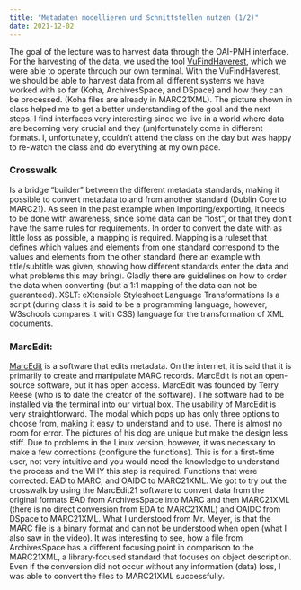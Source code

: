 ```yaml
---
title: "Metadaten modellieren und Schnittstellen nutzen (1/2)"
date: 2021-12-02
---
```


The goal of the lecture was to harvest data through the OAI-PMH interface. For the harvesting of the data, we used the tool [VuFindHaverest](https://vufind.org/wiki/indexing:oai-pmh), which we were able to operate through our own terminal. With the VuFindHaverest, we should be able to harvest data from all different systems we have worked with so far (Koha, ArchivesSpace, and DSpace) and how they can be processed. (Koha files are already in MARC21XML). The picture shown in class helped me to get a better understanding of the goal and the next steps. I find interfaces very interesting since we live in a world where data are becoming very crucial and they (un)fortunately come in different formats. 
I, unfortunately, couldn’t attend the class on the day but was happy to re-watch the class and do everything at my own pace. 
### Crosswalk
Is a bridge “builder” between the different metadata standards, making it possible to convert metadata to and from another standard (Dublin Core to MARC21). As seen in the past example when importing/exporting, it needs to be done with awareness, since some data can be “lost”, or that they don’t have the same rules for requirements. In order to convert the date with as little loss as possible, a mapping is required. Mapping is a ruleset that defines which values ​​and elements from one standard correspond to the values ​​and elements from the other standard (here an example with title/subtitle was given,  showing how different standards enter the data and what problems this may bring). Gladly there are guidelines on how to order the data when converting (but a 1:1 mapping of the data can not be guaranteed). 
XSLT: eXtensible Stylesheet Language Transformations Is a script (during class it is said to be a programming language, however, W3schools compares it with CSS) language for the transformation of XML documents. 
### MarcEdit:
 [MarcEdit](https://en.wikipedia.org/wiki/MarcEdit) is a software that edits metadata. On the internet, it is said that it is primarily to create and manipulate MARC records. MarcEdit is not an open-source software, but it has open access. MarcEdit was founded by Terry Reese (who is to date the creator of the software). 
The software had to be installed via the terminal into our virtual box. 
The usability of MarcEdit is very straightforward. The modal which pops up has only three options to choose from, making it easy to understand and to use. There is almost no room for error. The pictures of his dog are unique but make the design less stiff. Due to problems in the Linux version, however, it was necessary to make a few corrections (configure the functions). This is for a first-time user, not very intuitive and you would need the knowledge to understand the process and the WHY this step is required. Functions that were corrected: EAD to MARC, and OAIDC to MARC21XML. 
We got to try out the crosswalk by using the MarcEdit21 software to convert data from the original formats EAD from ArchivesSpace into MARC and then MARC21XML (there is no direct conversion from EDA to MARC21XML) and OAIDC from DSpace to MARC21XML. What I understood from Mr. Meyer, is that the MARC file is a binary format and can not be understood when open (what I also saw in the video). It was interesting to see, how a file from ArchivesSpace has a different focusing point in comparison to the MARC21XML, a library-focused standard that focuses on object description.  
Even if the conversion did not occur without any information (data) loss, I was able to convert the files to MARC21XML successfully. 
